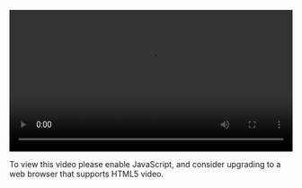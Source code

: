 <video controls="" style="width: 100%; display: block;"><source src="http://o86bpj665.bkt.clouddn.com/chrome-devtools/2-2-css.mp4" type="video/mp4"><p>To view this video please enable JavaScript, and consider upgrading to a web browser that supports HTML5 video.</p></video>
